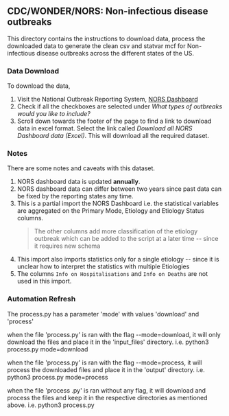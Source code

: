 ## CDC/WONDER/NORS: Non-infectious disease outbreaks

This directory contains the instructions to download data, process the
downloaded data to generate the clean csv and statvar mcf for Non-infectious
disease outbreaks across the different states of the US.

### Data Download
To download the data,
1. Visit the National Outbreak Reporting System, [NORS Dashboard](https://wwwn.cdc.gov/norsdashboard/)
2. Check if all the checkboxes are selected under *What types of outbreaks would you like to include?*
3. Scroll down towards the footer of the page to find a link to download data in
   excel format. Select the link called *Download all NORS Dashboard data (Excel)*. This will download all the required dataset.


### Notes
There are some notes and caveats with this dataset.
1. NORS dashboard data is updated **annually**.
2. NORS dashboard data can differ between two years since past data can be fixed by the reporting states any time.
3. This is a partial import the NORS Dashboard i.e. the statistical variables are aggregated on the Primary Mode, Etiology and Etiology Status columns.
	> The other columns add more classification of the etiology outbreak which can be added to the script at a later time -- since it requires new schema
4. This import also imports statistics only for a single etiology -- since it is unclear how to interpret the statistics with multiple Etiologies
5. The columns `Info on Hospitalisations` and `Info on Deaths` are not used in this import.

### Automation Refresh
The process.py has a parameter 'mode' with values 'download' and 'process'

when the file 'process.py' is ran with the flag --mode=download, it will only download the files and place it in the 'input_files' directory.
i.e. python3 process.py mode=download

when the file 'process.py' is ran with the flag --mode=process, it will process the downloaded files and place it in the 'output' directory.
i.e. python3 process.py mode=process

when the file 'process .py' is ran without any flag, it will download and process the files and keep it in the respective directories as mentioned above.
i.e. python3 process.py
